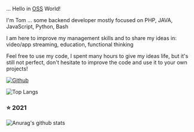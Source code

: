 ... Hello in [OSS](https://en.wikipedia.org/wiki/Open-source_software) World!

I'm Tom ... some backend developer mostly focused on PHP, JAVA, JavaScript, Python, Bash

I am here to improve my management skills and to share my ideas in: video/app streaming, education, functional thinking

Feel free to use my code, I spent many hours to give my ideas life, but it's still not perfect, don't hesitate to improve the code and use it to your own projects!

[![Github](https://img.shields.io/github/followers/tom-sapletta-com?label=Follow&style=social)](https://github.com/tom-sapletta-com)

![Top Langs](https://github-readme-stats.vercel.app/api/top-langs/?username=tom-sapletta-com&hide=html&layout=compact&theme=dark) 

### :star: 2021
![Anurag's github stats](https://github-readme-stats.vercel.app/api?username=tom-sapletta-com&show_icons=true&theme=dark)
 

<!--
**tom-sapletta-com/tom-sapletta-com** is a ✨ _special_ ✨ repository because its `README.md` (this file) appears on your GitHub profile.

Here are some ideas to get you started:

- 🔭 I’m currently working on Softreck Projects
- 🌱 I’m currently learning tokenized work and earnings
- 🤔 I’m looking for help with blockchain
- 💬 Ask me about home education
-->


